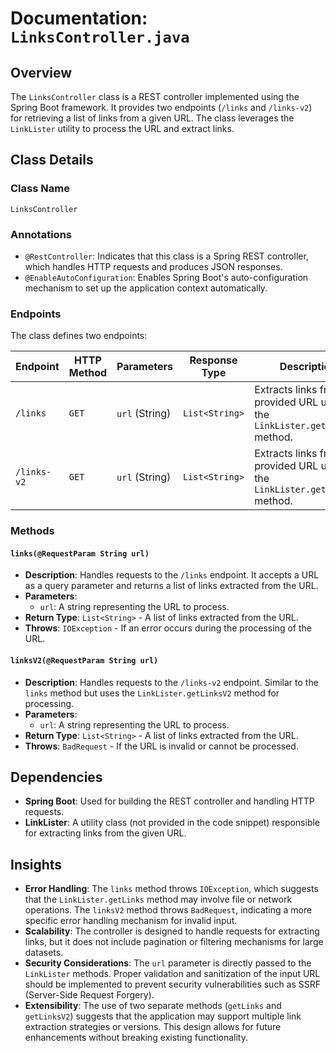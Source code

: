 # Documentation: `LinksController.java`

## Overview
The `LinksController` class is a REST controller implemented using the Spring Boot framework. It provides two endpoints (`/links` and `/links-v2`) for retrieving a list of links from a given URL. The class leverages the `LinkLister` utility to process the URL and extract links.

## Class Details

### Class Name
`LinksController`

### Annotations
- `@RestController`: Indicates that this class is a Spring REST controller, which handles HTTP requests and produces JSON responses.
- `@EnableAutoConfiguration`: Enables Spring Boot's auto-configuration mechanism to set up the application context automatically.

### Endpoints
The class defines two endpoints:

| Endpoint       | HTTP Method | Parameters       | Response Type | Description                                                                 |
|----------------|-------------|------------------|---------------|-----------------------------------------------------------------------------|
| `/links`       | `GET`       | `url` (String)   | `List<String>` | Extracts links from the provided URL using the `LinkLister.getLinks` method. |
| `/links-v2`    | `GET`       | `url` (String)   | `List<String>` | Extracts links from the provided URL using the `LinkLister.getLinksV2` method. |

### Methods

#### `links(@RequestParam String url)`
- **Description**: Handles requests to the `/links` endpoint. It accepts a URL as a query parameter and returns a list of links extracted from the URL.
- **Parameters**:
  - `url`: A string representing the URL to process.
- **Return Type**: `List<String>` - A list of links extracted from the URL.
- **Throws**: `IOException` - If an error occurs during the processing of the URL.

#### `linksV2(@RequestParam String url)`
- **Description**: Handles requests to the `/links-v2` endpoint. Similar to the `links` method but uses the `LinkLister.getLinksV2` method for processing.
- **Parameters**:
  - `url`: A string representing the URL to process.
- **Return Type**: `List<String>` - A list of links extracted from the URL.
- **Throws**: `BadRequest` - If the URL is invalid or cannot be processed.

## Dependencies
- **Spring Boot**: Used for building the REST controller and handling HTTP requests.
- **LinkLister**: A utility class (not provided in the code snippet) responsible for extracting links from the given URL.

## Insights
- **Error Handling**: The `links` method throws `IOException`, which suggests that the `LinkLister.getLinks` method may involve file or network operations. The `linksV2` method throws `BadRequest`, indicating a more specific error handling mechanism for invalid input.
- **Scalability**: The controller is designed to handle requests for extracting links, but it does not include pagination or filtering mechanisms for large datasets.
- **Security Considerations**: The `url` parameter is directly passed to the `LinkLister` methods. Proper validation and sanitization of the input URL should be implemented to prevent security vulnerabilities such as SSRF (Server-Side Request Forgery).
- **Extensibility**: The use of two separate methods (`getLinks` and `getLinksV2`) suggests that the application may support multiple link extraction strategies or versions. This design allows for future enhancements without breaking existing functionality.
